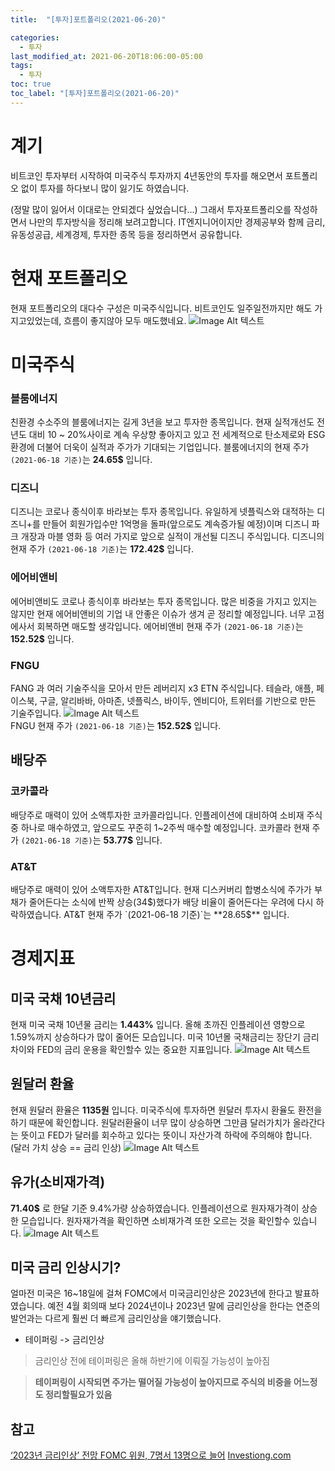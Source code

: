 ```yaml
---
title:  "[투자]포트폴리오(2021-06-20)"

categories:
  - 투자
last_modified_at: 2021-06-20T18:06:00-05:00
tags:
  - 투자
toc: true
toc_label: "[투자]포트폴리오(2021-06-20)"
---
```


# 계기
비트코인 투자부터 시작하여 미국주식 투자까지 4년동안의 투자를 해오면서 포트폴리오 없이 투자를 하다보니 많이 잃기도 하였습니다.

(정말 많이 잃어서 이대로는 안되겠다 싶었습니다...)
그래서 투자포트폴리오를 작성하면서 나만의 투자방식을 정리해 보려고합니다.
IT엔지니어이지만 경제공부와 함께 금리, 유동성공급, 세계경제, 투자한 종목 등을 정리하면서 공유합니다.

# 현재 포트폴리오
현재 포트폴리오의 대다수 구성은 미국주식입니다.
비트코인도 일주일전까지만 해도 가지고있었는데, 흐름이 좋지않아 모두 매도했네요.
![Image Alt 텍스트](/assets/img/invest/20210620/myinvest_20210620.jpeg)  

# 미국주식
### 블룸에너지
친환경 수소주의 블룸에너지는 길게 3년을 보고 투자한 종목입니다. 현재 실적개선도 전년도 대비 10 ~ 20%사이로 계속 우상향 좋아지고 있고 전 세계적으로 탄소제로와 ESG환경에 더불어 더욱이 실적과 주가가 기대되는 기업입니다.
블룸에너지의 현재 주가`(2021-06-18 기준)`는 **24.65$** 입니다. 

### 디즈니
디즈니는 코로나 종식이후 바라보는 투자 종목입니다. 유일하게 넷플릭스와 대적하는 디즈니+를 만들어 회원가입수만 1억명을 돌파(앞으로도 계속증가될 예정)이며 디즈니 파크 개장과 마블 영화 등 여러 가지로 앞으로 실적이 개선될 디즈니 주식입니다.
디즈니의 현재 주가 `(2021-06-18 기준)`는 **172.42$** 입니다.

### 에어비앤비
에어비앤비도 코로나 종식이후 바라보는 투자 종목입니다. 많은 비중을 가지고 있지는 않지만 현재 에어비앤비의 기업 내 안좋은 이슈가 생겨 곧 정리할 예정입니다. 너무 고점에사서 회복하면 매도할 생각입니다.
에어비앤비 현재 주가 `(2021-06-18 기준)`는 **152.52$** 입니다.

### FNGU
FANG 과 여러 기술주식을 모아서 만든 레버리지 x3 ETN 주식입니다. 테슬라, 애플, 페이스북, 구글, 알리바바, 아마존, 넷플릭스, 바이두, 엔비디아, 트위터를 기반으로 만든 기술주입니다. 
![Image Alt 텍스트](/assets/img/invest/20210620/fngu.jpeg)  
FNGU 현재 주가 `(2021-06-18 기준)`는 **152.52$** 입니다.

## 배당주
### 코카콜라 
배당주로 매력이 있어 소액투자한 코카콜라입니다. 인플레이션에 대비하여 소비재 주식중 하나로 매수하였고, 앞으로도 꾸준히 1~2주씩 매수할 예정입니다. 
코카콜라 현재 주가 `(2021-06-18 기준)`는 **53.77$** 입니다.

### AT&T
배당주로 매력이 있어 소액투자한 AT&T입니다. 현재 디스커버리 합병소식에 주가가 부채가 줄어든다는 소식에 반짝 상승(34$)했다가 배당 비율이 줄어든다는 우려에 다시 하락하였습니다.
AT&T 현재 주가 `(2021-06-18 기준)`는 **28.65$** 입니다.

# 경제지표
## 미국 국채 10년금리
현재 미국 국채 10년물 금리는 **1.443%** 입니다.
올해 초까진 인플레이션 영향으로 1.59%까지 상승하다가 많이 줄어든 모습입니다. 미국 10년몰 국채금리는 장단기 금리차이와 FED의 금리 운용을 확인할수 있는 중요한 지표입니다.
![Image Alt 텍스트](/assets/img/invest/20210620/10rate_20210620.jpeg) 

## 원달러 환율
현재 원달러 환율은 **1135원** 입니다. 미국주식에 투자하면 원달러 투자시 환율도 환전을 하기 때문에 확인합니다. 원달러환율이 너무 많이 상승하면 그만큼 달러가치가 올라간다는 뜻이고 FED가 달러를 회수하고 있다는 뜻이니 자산가격 하락에 주의해야 합니다.
(달러 가치 상승 == 금리 인상)
![Image Alt 텍스트](/assets/img/invest/20210620/dollar.jpeg) 

## 유가(소비재가격)
**71.40$** 로 한달 기준 9.4%가량 상승하였습니다. 인플레이션으로 원자재가격이 상승한 모습입니다. 원자재가격을 확인하면 소비재가격 또한 오르는 것을 확인할수 있습니다.
![Image Alt 텍스트](/assets/img/invest/20210620/wti_20210620.jpeg) 


## 미국 금리 인상시기?
얼마전 미국은 16~18일에 걸쳐 FOMC에서 미국금리인상은 2023년에 한다고 발표하였습니다. 예전 4월 회의때 보다 2024년이나 2023년 말에 금리인상을 한다는 연준의 발언과는 다르게 훨씬 더 빠르게 금리인상을 얘기했습니다.
- 테이퍼링 -> 금리인상 
> 금리인상 전에 테이퍼링은 올해 하반기에 이뤄질 가능성이 높아짐


> **테이퍼링이 시작되면 주가는 떨어질 가능성이 높아지므로 주식의 비중을 어느정도 정리할필요가 있음**

## 참고
[‘2023년 금리인상’ 전망 FOMC 위원, 7명서 13명으로 늘어](https://www.chosun.com/economy/economy_general/2021/06/18/OVSHU7EMVBEALAWSCE2PAEZ6GU/)
[Investiong.com](https://kr.investing.com/)